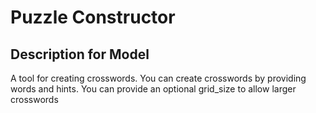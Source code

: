 # Puzzle Constructor

## Description for Model

A tool for creating crosswords. You can create crosswords by providing words and hints. You can provide an optional grid_size to allow larger crosswords

